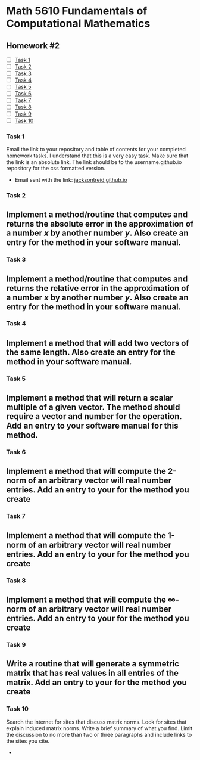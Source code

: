 # Math 5610 Fundamentals of Computational Mathematics

## Homework #2

- [ ] [Task 1](#task-1)
- [ ] [Task 2](#task-2)
- [ ] [Task 3](#task-3)
- [ ] [Task 4](#task-4)
- [ ] [Task 5](#task-5)
- [ ] [Task 6](#task-6)
- [ ] [Task 7](#task-7)
- [ ] [Task 8](#task-8)
- [ ] [Task 9](#task-9)
- [ ] [Task 10](#task-10)

### Task 1
Email the link to your repository and table of contents for your completed homework tasks. I understand that this is a very easy task. Make sure that the link is an absolute link. The link should be to the username.github.io repository for the css formatted version.
- Email sent with the link: [jacksontreid.github.io](https://jacksontreid.github.io/)

### Task 2
Implement a method/routine that computes and returns the absolute error in the approximation of a number _x_ by another number _y_. Also create an entry for the method in your software manual.
- 

### Task 3
Implement a method/routine that computes and returns the relative error in the approximation of a number _x_ by another number _y_. Also create an entry for the method in your software manual.
- 

### Task 4
Implement a method that will add two vectors of the same length. Also create an entry for the method in your software manual.
- 

### Task 5
Implement a method that will return a scalar multiple of a given vector. The method should require a vector and number for the operation. Add an entry to your software manual for this method.
- 

### Task 6
Implement a method that will compute the 2-norm of an arbitrary vector will real number entries. Add an entry to your for the method you create
- 

### Task 7
Implement a method that will compute the 1-norm of an arbitrary vector will real number entries. Add an entry to your for the method you create
- 

### Task 8
Implement a method that will compute the ∞-norm of an arbitrary vector will real number entries. Add an entry to your for the method you create
- 

### Task 9
Write a routine that will generate a symmetric matrix that has real values in all entries of the matrix. Add an entry to your for the method you create
- 

### Task 10
Search the internet for sites that discuss matrix norms. Look for sites that explain induced matrix norms. Write a brief summary of what you find. Limit the discussion to no more than two or three paragraphs and include links to the sites you cite.

- 